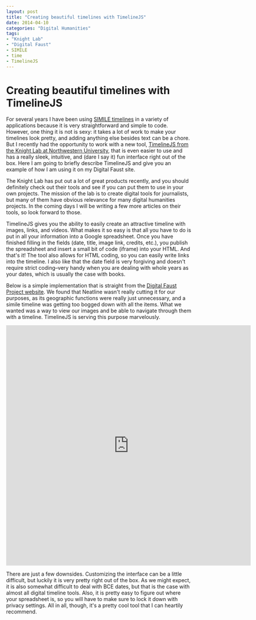 ```yaml
---
layout: post
title: "Creating beautiful timelines with TimelineJS"
date: 2014-04-10
categories: "Digital Humanities"
tags:
- "Knight Lab"
- "Digital Faust"
- SIMILE
- time
- TimelineJS
---
```


# Creating beautiful timelines with TimelineJS

For several years I have been using [SIMILE timelines][1] in a variety of applications because it is very straightforward and simple to code. However, one thing it is not is sexy: it takes a lot of work to make your timelines look pretty, and adding anything else besides text can be a chore. But I recently had the opportunity to work with a new tool, [TimelineJS from the Knight Lab at Northwestern University][2], that is even easier to use and has a really sleek, intuitive, and (dare I say it) fun interface right out of the box. Here I am going to briefly describe TimelineJS and give you an example of how I am using it on my Digital Faust site.

The Knight Lab has put out a lot of great products recently, and you should definitely check out their tools and see if you can put them to use in your own projects. The mission of the lab is to create digital tools for journalists, but many of them have obvious relevance for many digital humanities projects. In the coming days I will be writing a few more articles on their tools, so look forward to those.

TimelineJS gives you the ability to easily create an attractive timeline with images, links, and videos. What makes it so easy is that all you have to do is put in all your information into a Google spreadsheet. Once you have finished filling in the fields (date, title, image link, credits, etc.), you publish the spreadsheet and insert a small bit of code (iframe) into your HTML. And that's it! The tool also allows for HTML coding, so you can easily write links into the timeline. I also like that the date field is very forgiving and doesn't require strict coding–very handy when you are dealing with whole years as your dates, which is usually the case with books.

Below is a simple implementation that is straight from the [Digital Faust Project website][3]. We found that Neatline wasn't really cutting it for our purposes, as its geographic functions were really just unnecessary, and a simile timeline was getting too bogged down with all the items. What we wanted was a way to view our images and be able to navigate through them with a timeline. TimelineJS is serving this purpose marvelously.

<iframe src="http://cdn.knightlab.com/libs/timeline/latest/embed/index.html?source=0Aj1FHvEQjbvKdFhPa0VRb1hZMEpIc1ZPWlY1S01JNHc&amp;font=Bevan-PotanoSans&amp;maptype=toner&amp;lang=en&amp;height=650" width="100%" height="650" frameborder="0" data-origwidth="100%" data-origheight="650" style="width: 663px;"></iframe>

There are just a few downsides. Customizing the interface can be a little difficult, but luckily it is very pretty right out of the box. As we might expect, it is also somewhat difficult to deal with BCE dates, but that is the case with almost all digital timeline tools. Also, it is pretty easy to figure out where your spreadsheet is, so you will have to make sure to lock it down with privacy settings. All in all, though, it's a pretty cool tool that I can heartily recommend.

[1]: http://www.simile-widgets.org/timeline/ "SIMILE Widgets | Timeline"
[2]: http://timeline.knightlab.com/ "Timeline JS"
[3]: http://digitalfaust.lib.duke.edu/timeline "Digital Faust Project | Timeline"
